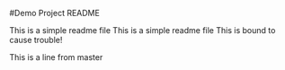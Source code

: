 #Demo Project README

This is a simple readme file
This is a simple readme file
This is bound to cause trouble!

This is a line from master 
